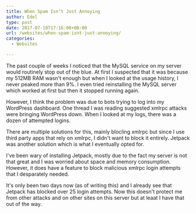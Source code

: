 ```yaml
---
title: When Spam Isn’t Just Annoying
author: Edel
type: post
date: 2017-07-10T17:16:00+00:00
url: /websites/when-spam-isnt-just-annoying/
categories:
  - Websites

---
```

The past couple of weeks I noticed that the MySQL service on my server would routinely stop out of the blue. At first I suspected that it was because my 512MB RAM wasn't enough but when I looked at the usage history, I never peaked more than 9%. I even tried reinstalling the MySQL server which worked at first but then it stopped running again.

However, I think the problem was due to bots trying to log into my WordPress dashboard. One thread I was reading suggested xmlrpc attacks were bringing WordPress down. When I looked at my logs, there was a dozen of attempted logins.

There are multiple solutions for this, mainly blocling xmlrpc but since I use third party apps that rely on xmlrpc, I didn't want to block it entirely. Jetpack was another solution which is what I eventually opted for.

I've been wary of installing Jetpack, mostly due to the fact my server is not that great and I was worried about space and memory consumption. However, it does have a feature to block malicious xmlrpc login attempts that I desparately needed.

It's only been two days now (as of writing this) and I already see that Jetpack has blocked over 25 login attempts. Now this doesn't protect me from other attacks and on other sites on this server but at leaat I have that out of the way.